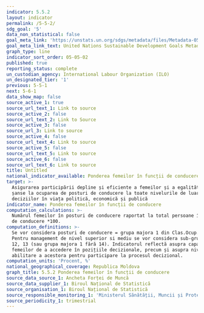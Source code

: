 ```yaml
---
indicator: 5.5.2
layout: indicator
permalink: /5-5-2/
sdg_goal: '5'
data_non_statistical: false
goal_meta_link: 'https://unstats.un.org/sdgs/metadata/files/Metadata-05-05-02.pdf'
goal_meta_link_text: United Nations Sustainable Development Goals Metadata (PDF 372 KB)
graph_type: line
indicator_sort_order: 05-05-02
published: true
reporting_status: complete
un_custodian_agency: International Labour Organization (ILO)
un_designated_tier: '1'
previous: 5-5-1
next: 5-6-1
data_show_map: false
source_active_1: true
source_url_text_1: Link to source
source_active_2: false
source_url_text_2: Link to Source
source_active_3: false
source_url_3: Link to source
source_active_4: false
source_url_text_4: Link to source
source_active_5: false
source_url_text_5: Link to source
source_active_6: false
source_url_text_6: Link to source
title: Untitled
national_indicator_available: Ponderea femeilor în funcții de conducere
target: >-
  Asigurarea participării depline și eficiente a femeilor și a egalității de
  șanse la ocuparea de posturi de conducere la toate nivelurile de luare a
  deciziilor în viața politică, economică și publică
indicator_name: Ponderea femeilor în funcții de conducere
computation_calculations: >-
  Numărul femeilor în posturi de conducere raportat la total persoane în posturi
  de conducere *100.
computation_definitions: >-
  Se vor considera posturi de conducere = grupa majora 1 din Clas.Ocup.<br> 
  Pentru management de nivel superior si mediu se vor considera sub-grupele 11,
  12, 13 (sau grupa majora 1 fără 14). Indicatorul reflectă asupra capacităților
  femeilor de a accedere în pozițiile decizionale, precum și asupra nivelului de
  abilitare a acestora pentru participare la procesul decizional.
computation_units: 'Procent, %'
national_geographical_coverage: Republica Moldova
graph_title: 5.5.2 Ponderea femeilor în funcții de conducere
source_data_source_1: Ancheta Forței de Muncă
source_data_supplier_1: Biroul Național de Statistică
source_organisation_1: Biroul Național de Statistică
source_responsible_monitoring_1: 'Ministerul Sănătății, Muncii și Protecției Sociale'
source_periodicity_1: trimestrial
---
```

